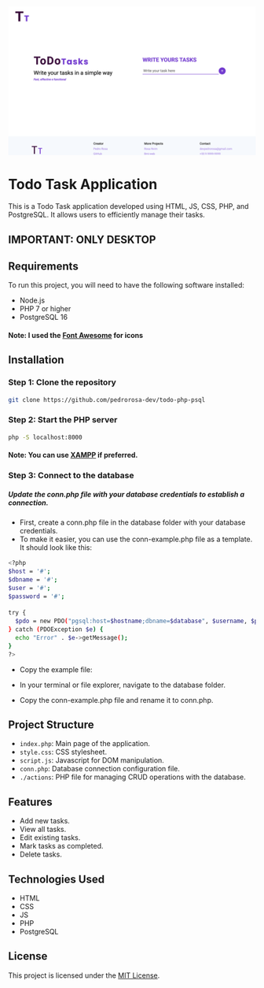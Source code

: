 <img src="/assets/images/homeScreen.png" alt="home screen" width="">

# Todo Task Application

This is a Todo Task application developed using HTML, JS, CSS, PHP, and PostgreSQL. It allows users to efficiently manage their tasks.

## IMPORTANT: ONLY DESKTOP

## Requirements

To run this project, you will need to have the following software installed:

- Node.js
- PHP 7 or higher
- PostgreSQL 16

#### **Note**: I used the [Font Awesome](https://fontawesome.com/) for icons

## Installation

### Step 1: Clone the repository

```bash
git clone https://github.com/pedrorosa-dev/todo-php-psql
```

### Step 2: Start the PHP server

```bash
php -S localhost:8000
```

#### **Note**: You can use [XAMPP](https://www.apachefriends.org/pt_br/index.html) if preferred.

### Step 3: Connect to the database

##### Update the conn.php file with your database credentials to establish a connection.

- First, create a conn.php file in the database folder with your database credentials.
- To make it easier, you can use the conn-example.php file as a template. It should look like this:

```bash
<?php
$host = '#';
$dbname = '#';
$user = '#';
$password = '#';

try {
  $pdo = new PDO("pgsql:host=$hostname;dbname=$database", $username, $password);
} catch (PDOException $e) {
  echo "Error" . $e->getMessage();
}
?>
```

- Copy the example file:

- In your terminal or file explorer, navigate to the database folder.
- Copy the conn-example.php file and rename it to conn.php.

## Project Structure

- `index.php`: Main page of the application.
- `style.css`: CSS stylesheet.
- `script.js`: Javascript for DOM manipulation.
- `conn.php`: Database connection configuration file.
- `./actions`: PHP file for managing CRUD operations with the database.

## Features

- Add new tasks.
- View all tasks.
- Edit existing tasks.
- Mark tasks as completed.
- Delete tasks.

## Technologies Used

- HTML
- CSS
- JS
- PHP
- PostgreSQL

## License

This project is licensed under the [MIT License](LICENSE).
